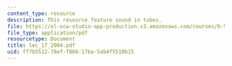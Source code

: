 ```yaml
---
content_type: resource
description: This resource feature sound in tubes.
file: https://ol-ocw-studio-app-production.s3.amazonaws.com/courses/6-551j-acoustics-of-speech-and-hearing-fall-2004/ff7b551278eff86617ba5ab4f5510b15_lec_17_2004.pdf
file_type: application/pdf
resourcetype: Document
title: lec_17_2004.pdf
uid: ff7b5512-78ef-f866-17ba-5ab4f5510b15
---
```


